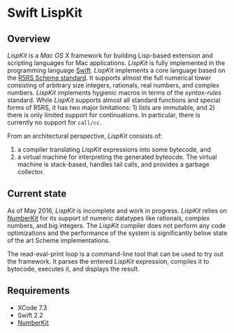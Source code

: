 # Swift LispKit


## Overview

_LispKit_ is a _Mac OS X_ framework for building Lisp-based extension and scripting languages
for Mac applications. _LispKit_ is fully implemented in the programming language
[Swift](http://www.swift.org). _LispKit_ implements a core language based on the
[R5RS Scheme standard](http://www.schemers.org/Documents/Standards/R5RS/HTML/). It supports
almost the full numerical tower consisting of arbitrary size integers, rationals, real numbers,
and complex numbers. _LispKit_ implements hygienic macros in terms of the _syntax-rules_ standard.
While _LispKit_ supports almost all standard functions and special forms of R5RS, it has two
major limitations: 1) lists are immutable, and 2) there is only limited support for continuations.
In particular, there is currently no support for `call/cc`.

From an architectural perspective, _LispKit_ consists of:

  1. a compiler translating _LispKit_ expressions into some bytecode, and
  2. a virtual machine for interpreting the generated byteocde. The virtual machine is
     stack-based, handles tail calls, and provides a garbage collector.


## Current state

As of May 2016, _LispKit_ is incomplete and work in progress. _LispKit_ relies on
[NumberKit](http://github.com/objecthub/swift-numberkit) for its support of numeric datatypes
like rationals, complex numbers, and big integers. The _LispKit_ compiler does not perform
any code optimizations and the performance of the system is significantly below state
of the art Scheme implementations.

The read-eval-print loop is a command-line tool that can be used to try out the framework.
It parses the entered _LispKit_ expression, compiles it to bytecode, executes it, and
displays the result.


## Requirements

- XCode 7.3
- Swift 2.2
- [NumberKit](http://github.com/objecthub/swift-numberkit)
